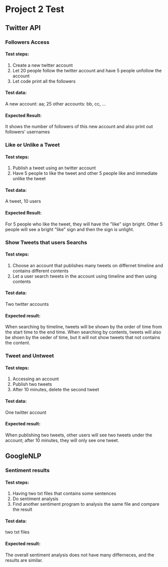 # Project 2 Test

## Twitter API

### Followers Access
#### Test steps:
1. Create a new twitter account
2. Let 20 people follow the twitter account and have 5 people unfollow the account
3. Let code print all the followers

#### Test data:
A new account: aa; 25 other accounts: bb, cc, ...

#### Expected Result:
It shows the number of followers of this new account and also print out followers' usernames


### Like or Unlike a Tweet
#### Test steps:
1. Publish a tweet using an twitter account
2. Have 5 people to like the tweet and other 5 people like and immediate unlike the tweet

#### Test data:
A tweet, 10 users

#### Expected Result:
For 5 people who like the tweet, they will have the "like" sign bright. Other 5 people will see a bright "like" sign and then the sign is unlight.


### Show Tweets that users Searchs 
#### Test steps:
1. Choose an account that publishes many tweets on differnet timeline and contains different contents
2. Let a user search tweets in the account using timeline and then using contents

#### Test data:
Two twitter accounts

#### Expected result:
When searching by timeline, tweets will be shown by the order of time from the start time to the end time. When searching by contents, tweets will also be shoen by the oeder of time, but it will not show tweets that not contains the content.

### Tweet and Untweet
#### Test steps:
1. Accessing an account
2. Publish two tweets
3. After 10 minutes, delete the second tweet

#### Test data:
One twitter account

#### Expected result:
When publishing two tweets, other users will see two tweets under the account; after 10 minutes, they will only see one tweet.

## GoogleNLP
### Sentiment results
#### Test steps:
1. Having two txt files that contains some sentences 
2. Do sentiment analysis
3. Find another sentiment program to analysis the same file and compare the result

#### Test data:
two txt files 

#### Expected result:
The overall sentiment analysis does not have many differneces, and the results are similar.

